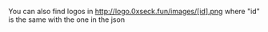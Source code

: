 You can also find logos in http://logo.0xseck.fun/images/[id].png where "id" is the same with the one in the json

